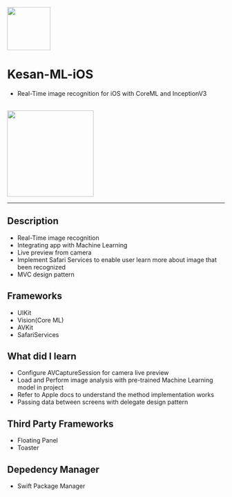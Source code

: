 
<img src="https://user-images.githubusercontent.com/59039044/133883122-93c34cdb-6bc7-4fed-8d0e-765e24caf02f.png" width="100" height="100">

# Kesan-ML-iOS
- Real-Time image recognition for iOS with CoreML and InceptionV3
<br><br>
<img src="https://user-images.githubusercontent.com/59039044/133887028-26f541ac-f39f-4124-9c24-a033bd1c692e.gif" width="200">

---

## Description

- Real-Time image recognition
- Integrating app with Machine Learning
- Live preview from camera
- Implement Safari Services to enable user learn more about image that been recognized
- MVC design pattern

## Frameworks
- UIKit
- Vision(Core ML)
- AVKit
- SafariServices

## What did I learn

- Configure AVCaptureSession for camera live preview
- Load and Perform image analysis with pre-trained Machine Learning model in project
- Refer to Apple docs to understand the method implementation works
- Passing data between screens with delegate design pattern


## Third Party Frameworks
- Floating Panel
- Toaster

## Depedency Manager
- Swift Package Manager
